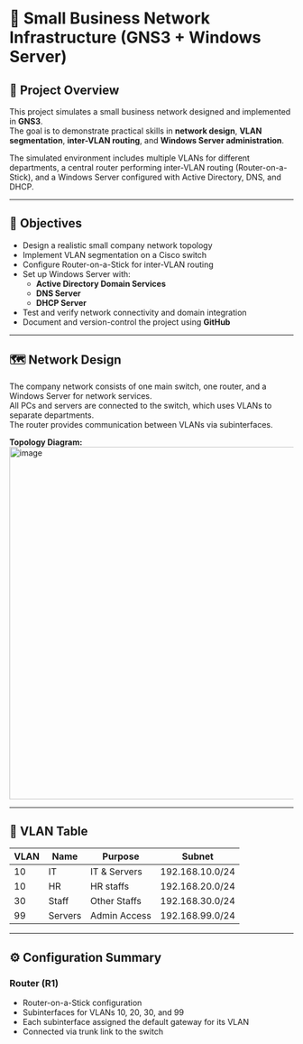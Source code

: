 # 🏢 Small Business Network Infrastructure (GNS3 + Windows Server)

## 📘 Project Overview
This project simulates a small business network designed and implemented in **GNS3**.  
The goal is to demonstrate practical skills in **network design**, **VLAN segmentation**, **inter-VLAN routing**, and **Windows Server administration**.

The simulated environment includes multiple VLANs for different departments, a central router performing inter-VLAN routing (Router-on-a-Stick), and a Windows Server configured with Active Directory, DNS, and DHCP.

---

## 🎯 Objectives
- Design a realistic small company network topology
- Implement VLAN segmentation on a Cisco switch
- Configure Router-on-a-Stick for inter-VLAN routing
- Set up Windows Server with:
  - **Active Directory Domain Services**
  - **DNS Server**
  - **DHCP Server**
- Test and verify network connectivity and domain integration
- Document and version-control the project using **GitHub**

---

## 🗺️ Network Design
The company network consists of one main switch, one router, and a Windows Server for network services.  
All PCs and servers are connected to the switch, which uses VLANs to separate departments.  
The router provides communication between VLANs via subinterfaces.

**Topology Diagram:**  
<img width="1020" height="625" alt="image" src="https://github.com/user-attachments/assets/a781dca9-7f42-47db-bd56-1d390be4d6fe" />


---

## 🧩 VLAN Table

| VLAN | Name        | Purpose         | Subnet              |
|------|--------------|-----------------|---------------------|
| 10   | IT           | IT & Servers    | 192.168.10.0/24     |
| 10   | HR           | HR staffs       | 192.168.20.0/24     |
| 30   | Staff        | Other Staffs    | 192.168.30.0/24     |
| 99   | Servers      | Admin Access    | 192.168.99.0/24     |

---

## ⚙️ Configuration Summary

### **Router (R1)**
- Router-on-a-Stick configuration  
- Subinterfaces for VLANs 10, 20, 30, and 99  
- Each subinterface assigned the default gateway for its VLAN  
- Connected via trunk link to the switch
